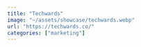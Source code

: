 ```yaml
---
title: "Techwards"
image: "~/assets/showcase/techwards.webp"
url: "https://techwards.co/"
categories: ["marketing"]
---
```

